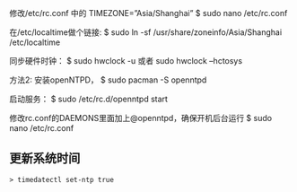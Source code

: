 修改/etc/rc.conf 中的 TIMEZONE=”Asia/Shanghai”
$ sudo nano /etc/rc.conf

在/etc/localtime做个链接:
$ sudo ln -sf /usr/share/zoneinfo/Asia/Shanghai /etc/localtime

同步硬件时钟：
$ sudo hwclock  -u 或者 sudo hwclock –hctosys




方法2:
安装openNTPD，
$ sudo pacman -S openntpd

启动服务：
$ sudo /etc/rc.d/openntpd start

修改rc.conf的DAEMONS里面加上@openntpd，确保开机后台运行
$ sudo nano /etc/rc.conf




## 更新系统时间
```
> timedatectl set-ntp true
```